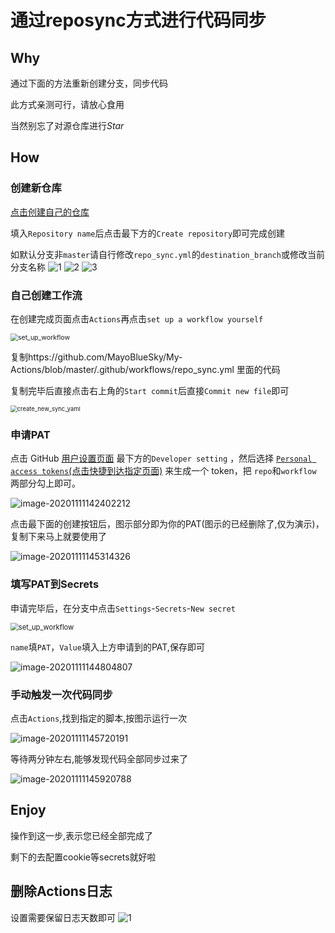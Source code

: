 # 通过reposync方式进行代码同步

## Why

通过下面的方法重新创建分支，同步代码

此方式亲测可行，请放心食用

当然别忘了对源仓库进行*Star* 

## How

### 创建新仓库

[点击创建自己的仓库](https://github.com/new)

填入`Repository name`后点击最下方的`Create repository`即可完成创建

如默认分支非`master`请自行修改`repo_sync.yml`的`destination_branch`或修改当前分支名称
![1](https://cdn.jsdelivr.net/gh/BlueskyClouds/BlueskyClouds.github.io/2021/05/20/img/1.png)
![2](https://cdn.jsdelivr.net/gh/BlueskyClouds/BlueskyClouds.github.io/2021/05/20/img/2.png)
![3](https://cdn.jsdelivr.net/gh/BlueskyClouds/BlueskyClouds.github.io/2021/05/20/img/3.png)



### 自己创建工作流

在创建完成页面点击`Actions`再点击`set up a workflow yourself`

<img src="icon/set_up_workflow.png" alt="set_up_workflow" style="zoom:75%;" />

复制https://github.com/MayoBlueSky/My-Actions/blob/master/.github/workflows/repo_sync.yml 里面的代码

复制完毕后直接点击右上角的`Start commit`后直接`Commit new file`即可

<img src="icon/create_new_sync_yaml.png" alt="create_new_sync_yaml" style="zoom: 67%;" />

### 申请PAT

点击 GitHub [用户设置页面](https://github.com/settings) 最下方的`Developer setting` ，然后选择 [`Personal access tokens`(点击快捷到达指定页面)](https://github.com/settings/tokens/new) 来生成一个 token，把 `repo`和`workflow` 两部分勾上即可。

![image-20201111142402212](icon/new_access_token.png)

点击最下面的创建按钮后，图示部分即为你的PAT(图示的已经删除了,仅为演示)，复制下来马上就要使用了

![image-20201111145314326](icon/your_new_token.png)



### 填写PAT到Secrets

申请完毕后，在分支中点击`Settings`-`Secrets`-`New secret`

<img src="icon/new_repository_secret.png" alt="set_up_workflow" style="zoom:80%;" />

`name`填`PAT`，`Value`填入上方申请到的PAT,保存即可

![image-20201111144804807](icon/set_sectet_pat.png)



### 手动触发一次代码同步

点击`Actions`,找到指定的脚本,按图示运行一次

![image-20201111145720191](icon/run_reposync_actions.png)

等待两分钟左右,能够发现代码全部同步过来了

![image-20201111145920788](icon/reposync_result.png)

## Enjoy

操作到这一步,表示您已经全部完成了

剩下的去配置cookie等secrets就好啦

## 删除Actions日志
设置需要保留日志天数即可
![1](https://cdn.jsdelivr.net/gh/BlueskyClouds/BlueskyClouds.github.io/2021/05/21/img/1.png)
